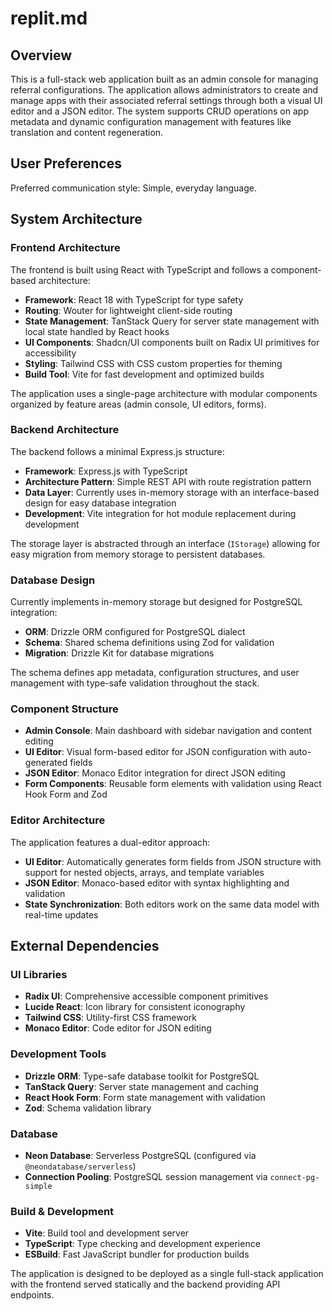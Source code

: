 # replit.md

## Overview

This is a full-stack web application built as an admin console for managing referral configurations. The application allows administrators to create and manage apps with their associated referral settings through both a visual UI editor and a JSON editor. The system supports CRUD operations on app metadata and dynamic configuration management with features like translation and content regeneration.

## User Preferences

Preferred communication style: Simple, everyday language.

## System Architecture

### Frontend Architecture

The frontend is built using React with TypeScript and follows a component-based architecture:

- **Framework**: React 18 with TypeScript for type safety
- **Routing**: Wouter for lightweight client-side routing
- **State Management**: TanStack Query for server state management with local state handled by React hooks
- **UI Components**: Shadcn/UI components built on Radix UI primitives for accessibility
- **Styling**: Tailwind CSS with CSS custom properties for theming
- **Build Tool**: Vite for fast development and optimized builds

The application uses a single-page architecture with modular components organized by feature areas (admin console, UI editors, forms).

### Backend Architecture

The backend follows a minimal Express.js structure:

- **Framework**: Express.js with TypeScript
- **Architecture Pattern**: Simple REST API with route registration pattern
- **Data Layer**: Currently uses in-memory storage with an interface-based design for easy database integration
- **Development**: Vite integration for hot module replacement during development

The storage layer is abstracted through an interface (`IStorage`) allowing for easy migration from memory storage to persistent databases.

### Database Design

Currently implements in-memory storage but designed for PostgreSQL integration:

- **ORM**: Drizzle ORM configured for PostgreSQL dialect
- **Schema**: Shared schema definitions using Zod for validation
- **Migration**: Drizzle Kit for database migrations

The schema defines app metadata, configuration structures, and user management with type-safe validation throughout the stack.

### Component Structure

- **Admin Console**: Main dashboard with sidebar navigation and content editing
- **UI Editor**: Visual form-based editor for JSON configuration with auto-generated fields
- **JSON Editor**: Monaco Editor integration for direct JSON editing
- **Form Components**: Reusable form elements with validation using React Hook Form and Zod

### Editor Architecture

The application features a dual-editor approach:

- **UI Editor**: Automatically generates form fields from JSON structure with support for nested objects, arrays, and template variables
- **JSON Editor**: Monaco-based editor with syntax highlighting and validation
- **State Synchronization**: Both editors work on the same data model with real-time updates

## External Dependencies

### UI Libraries
- **Radix UI**: Comprehensive accessible component primitives
- **Lucide React**: Icon library for consistent iconography
- **Tailwind CSS**: Utility-first CSS framework
- **Monaco Editor**: Code editor for JSON editing

### Development Tools
- **Drizzle ORM**: Type-safe database toolkit for PostgreSQL
- **TanStack Query**: Server state management and caching
- **React Hook Form**: Form state management with validation
- **Zod**: Schema validation library

### Database
- **Neon Database**: Serverless PostgreSQL (configured via `@neondatabase/serverless`)
- **Connection Pooling**: PostgreSQL session management via `connect-pg-simple`

### Build & Development
- **Vite**: Build tool and development server
- **TypeScript**: Type checking and development experience
- **ESBuild**: Fast JavaScript bundler for production builds

The application is designed to be deployed as a single full-stack application with the frontend served statically and the backend providing API endpoints.